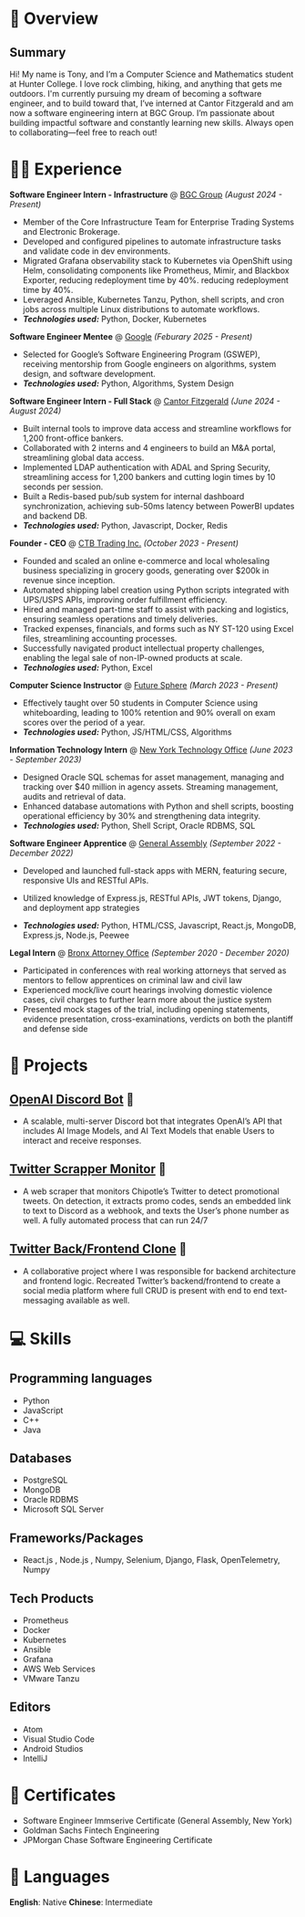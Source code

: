 # 📖 Overview

## Summary

Hi! My name is Tony, and I’m a Computer Science and Mathematics student at Hunter College. I love rock climbing, hiking, and anything that gets me outdoors. I'm currently pursuing my dream of becoming a software engineer, and to build toward that, I’ve interned at Cantor Fitzgerald and am now a software engineering intern at BGC Group. I’m passionate about building impactful software and constantly learning new skills. Always open to collaborating—feel free to reach out!

# 👨‍💻 Experience

**Software Engineer Intern - Infrastructure** @ [BGC Group](https://www.bgcg.com/) _(August 2024 - Present)_
-  Member of the Core Infrastructure Team for Enterprise Trading Systems and Electronic Brokerage.
-  Developed and configured pipelines to automate infrastructure tasks and validate code in dev environments.
-  Migrated Grafana observability stack to Kubernetes via OpenShift using Helm, consolidating components like Prometheus, Mimir, and Blackbox Exporter, reducing redeployment time by 40%.
reducing redeployment time by 40%.
-  Leveraged Ansible, Kubernetes Tanzu, Python, shell scripts, and cron jobs across multiple Linux distributions to
automate workflows.
- _**Technologies used:**_ Python, Docker, Kubernetes

**Software Engineer Mentee** @ [Google](https://www.google.com/) _(Feburary 2025 - Present)_
-  Selected for Google’s Software Engineering Program (GSWEP), receiving mentorship from Google engineers on algorithms, system design, and software development.
- _**Technologies used:**_ Python, Algorithms, System Design

**Software Engineer Intern - Full Stack** @ [Cantor Fitzgerald](https://www.cantor.com/) _(June 2024 - August 2024)_
-  Built internal tools to improve data access and streamline workflows for 1,200 front-office bankers.
-  Collaborated with 2 interns and 4 engineers to build an M&A portal, streamlining global data access.
-  Implemented LDAP authentication with ADAL and Spring Security, streamlining access for 1,200 bankers and
cutting login times by 10 seconds per session.
-  Built a Redis-based pub/sub system for internal dashboard synchronization, achieving sub-50ms latency between
PowerBI updates and backend DB.
- _**Technologies used:**_ Python, Javascript, Docker, Redis

**Founder - CEO** @ [CTB Trading Inc.](#) _(October 2023 - Present)_

- Founded and scaled an online e-commerce and local wholesaling business specializing in grocery goods, generating over $200k in revenue since inception.
- Automated shipping label creation using Python scripts integrated with UPS/USPS APIs, improving order fulfillment efficiency.
- Hired and managed part-time staff to assist with packing and logistics, ensuring seamless operations and timely deliveries.
- Tracked expenses, financials, and forms such as NY ST-120 using Excel files, streamlining accounting processes.
- Successfully navigated product intellectual property challenges, enabling the legal sale of non-IP-owned products
at scale.
- _**Technologies used:**_ Python, Excel

**Computer Science Instructor** @ [Future Sphere](https://www.thefuturesphere.com/en) _(March 2023 - Present)_

- Effectively taught over 50 students in Computer Science using whiteboarding, leading to 100% retention and 90% overall on exam scores over the period of a year.
- _**Technologies used:**_ Python, JS/HTML/CSS, Algorithms

**Information Technology Intern** @ [New York Technology Office](https://its.ny.gov/) _(June 2023 - September 2023)_

- Designed Oracle SQL schemas for asset management, managing and tracking over $40 million in agency assets. Streaming management, audits and retrieval of data.
- Enhanced database automations with Python and shell scripts, boosting operational efficiency by 30% and strengthening data integrity.
- _**Technologies used:**_ Python, Shell Script, Oracle RDBMS, SQL

**Software Engineer Apprentice** @ [General Assembly](https://generalassemb.ly/) _(September 2022 - December 2022)_

- Developed and launched full-stack apps with MERN, featuring secure, responsive UIs and RESTful APIs.
- Utilized knowledge of Express.js, RESTful APIs, JWT tokens, Django, and deployment app strategies

- _**Technologies used:**_ Python, HTML/CSS, Javascript, React.js, MongoDB, Express.js, Node.js, Peewee

**Legal Intern** @ [Bronx Attorney Office](https://www.bronxda.nyc.gov/html/home/home.shtml) _(September 2020 - December 2020)_
- Participated in conferences with real working attorneys that served as mentors to fellow apprentices on criminal law and civil law
- Experienced mock/live court hearings involving domestic violence cases, civil charges to further learn more about the justice system
- Presented mock stages of the trial, including opening statements, evidence presentation, cross-examinations, verdicts on both the plantiff and defense side


# 🧪 Projects

## [OpenAI Discord Bot](https://github.com/tonywuhoo/OpenAI-Bot) 🔗
- A scalable, multi-server Discord bot that integrates OpenAI’s API that includes AI Image Models, and AI Text Models that enable Users to interact and receive responses.

## [Twitter Scrapper Monitor](https://github.com/tonywuhoo/chipotlebot) 🔗
- A web scraper that monitors Chipotle’s Twitter to detect promotional tweets. On detection, it extracts promo
codes, sends an embedded link to text to Discord as a webhook, and texts the User’s phone number as well. A fully automated process that can run 24/7

## [Twitter Back/Frontend Clone](https://github.com/SEI-Buffleheads/twitter-clone-backend) 🔗
- A collaborative project where I was responsible for backend architecture and frontend logic. Recreated Twitter’s
backend/frontend to create a social media platform where full CRUD is present with end to end text-messaging available as well.
# 💻 Skills

## Programming languages
- Python
- JavaScript
- C++
- Java

## Databases
- PostgreSQL
- MongoDB
- Oracle RDBMS
- Microsoft SQL Server

## Frameworks/Packages
- React.js , Node.js , Numpy, Selenium, Django, Flask, OpenTelemetry, Numpy

## Tech Products
- Prometheus
- Docker
- Kubernetes
- Ansible
- Grafana
- AWS Web Services
- VMware Tanzu 

## Editors
- Atom
- Visual Studio Code
- Android Studios
- IntelliJ

# 🥇 Certificates
- Software Engineer Immserive Certificate (General Assembly, New York)
- Goldman Sachs Fintech Engineering
- JPMorgan Chase Software Engineering Certificate

# 💬 Languages
**English**: Native
**Chinese**: Intermediate